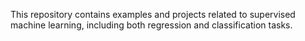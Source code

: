 This repository contains examples and projects related to supervised machine learning, including both regression and classification tasks. 
